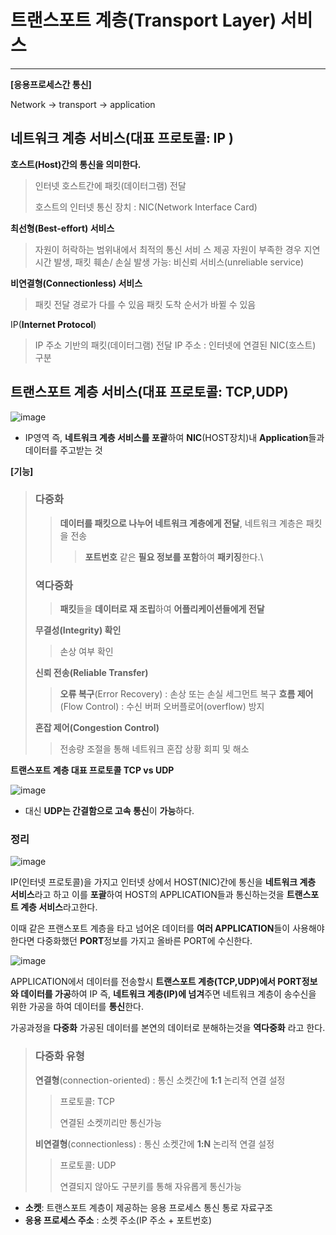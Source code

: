 # 트랜스포트 계층(Transport Layer) 서비스

---

**[응용프로세스간 통신]**

Network -> transport -> application 



## 네트워크 계층 서비스(대표 프로토콜: IP )

**호스트(Host)간의 통신을 의미한다.**

> 인터넷 호스트간에 패킷(데이터그램) 전달
>
> 호스트의 인터넷 통신 장치 : NIC(Network 
> Interface Card)

**최선형(Best-effort) 서비스**

> 자원이 허락하는 범위내에서 최적의 통신 서비
> 스 제공
> 자원이 부족한 경우 지연시간 발생, 패킷 훼손/
> 손실 발생 가능: 비신뢰 서비스(unreliable service)

**비연결형(Connectionless) 서비스**

> 패킷 전달 경로가 다를 수 있음
> 패킷 도착 순서가 바뀔 수 있음

IP(**Internet Protocol**)

> IP 주소 기반의 패킷(데이터그램) 전달
> IP 주소 : 인터넷에 연결된 NIC(호스트) 구분



## 트랜스포트 계층 서비스(대표 프로토콜: TCP,UDP)

![image](https://user-images.githubusercontent.com/68331041/134859894-8df2f19b-7b43-4990-ba8f-89d8cabec86e.png)

+ IP영역 즉, **네트워크 계층 서비스를 포괄**하여 **NIC**(HOST장치)내 **Application**들과 데이터를 주고받는 것

**[기능]**

> ### **다중화**
>
> > **데이터를 패킷으로 나누어 네트워크 계층에게 전달**, 네트워크 계층은 패킷을 전송
> >
> > > **포트번호** 같은 **필요 정보를 포함**하여 **패키징**한다.\
>
> ### **역다중화**
>
> > **패킷**들을 **데이터로 재 조립**하여 **어플리케이션들에게 전달**
>
> **무결성(Integrity) 확인**
>
> > 손상 여부 확인
>
> **신뢰 전송(Reliable Transfer)**
>
> > **오류 복구**(Error Recovery) : 손상 또는 손실 세그먼트 복구
> > **흐름 제어**(Flow Control) : 수신 버퍼 오버플로어(overflow) 방지
>
> **혼잡 제어(Congestion Control)**
>
> > 전송량 조절을 통해 네트워크 혼잡 상황 회피 및 해소



**트랜스포트 계층 대표 프로토콜 TCP vs UDP**

![image](https://user-images.githubusercontent.com/68331041/134861168-f1f93f78-1753-4bdb-be48-bbcf8b9fdf33.png)

+ 대신 **UDP는 간결함으로 고속 통신**이 **가능**하다. 



### 정리

![image](https://user-images.githubusercontent.com/68331041/134861599-6aacd533-f586-4feb-9214-7003ecde031e.png)

IP(인터넷 프로토콜)을 가지고 인터넷 상에서 HOST(NIC)간에 통신을 **네트워크 계층 서비스**라고 하고 이를 **포괄**하여 HOST의 APPLICATION들과 통신하는것을 **트랜스포트 계층 서비스**라고한다.

이때 같은 프랜스포트 계층을 타고 넘어온 데이터를 **여러 APPLICATION**들이 사용해야한다면 다중화했던 **PORT**정보를 가지고 올바른 PORT에 수신한다.

![image](https://user-images.githubusercontent.com/68331041/134862289-297efeb3-2dcb-4153-92dd-a017e725763d.png)

APPLICATION에서 데이터를 전송할시 **트랜스포트 계층(TCP,UDP)에서 PORT정보와 데이터를 가공**하여 IP 즉, **네트워크 계층(IP)에 넘겨**주면 네트워크 계층이 송수신을 위한 가공을 하여 데이터를 **통신**한다.

가공과정을 **다중화** 가공된 데이터를 본연의 데이터로 분해하는것을 **역다중화** 라고 한다.

> ### 다중화 유형
>
> **연결형**(connection-oriented) : 통신 소켓간에 **1:1** 논리적 연결 설정
>
> > 프로토콜: TCP
> >
> > 연결된 소켓끼리만 통신가능
>
> **비연결형**(connectionless) : 통신 소켓간에 **1:N** 논리적 연결 설정
>
> > 프로토콜: UDP
> >
> > 연결되지 않아도 구분키를 통해 자유롭게 통신가능



+ **소켓**: 트랜스포트 계층이 제공하는 응용 프로세스 통신 통로 자료구조
+ **응용 프로세스 주소** : 소켓 주소(IP 주소 + 포트번호)

